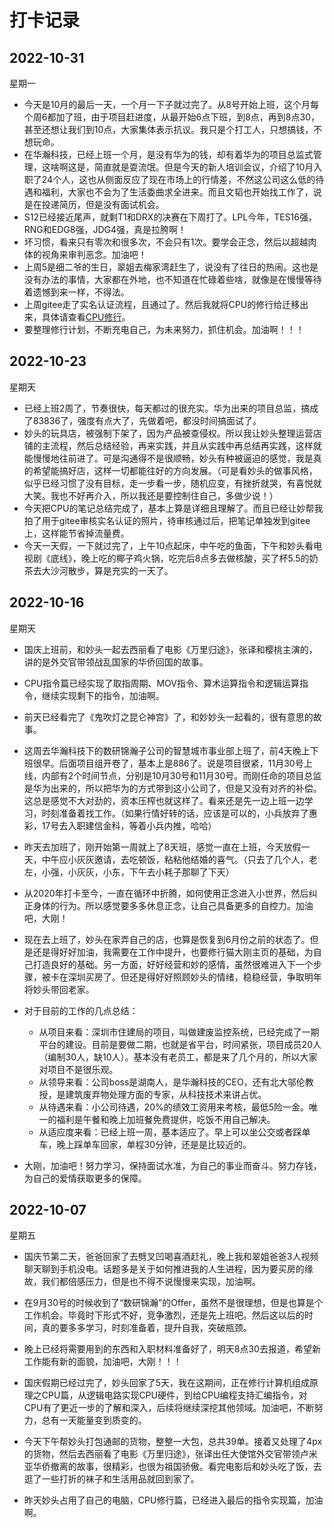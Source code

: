 # 打卡记录

## 2022-10-31

星期一

* 今天是10月的最后一天，一个月一下子就过完了。从8号开始上班，这个月每个周6都加了班，由于项目赶进度，从最开始6点下班，到8点，再到8点30，甚至还想让我们到10点，大家集体表示抗议。我只是个打工人，只想搞钱，不想玩命。
* 在华瀚科技，已经上班一个月，是没有华为的钱，却有着华为的项目总监式管理，这啥啊这是，简直就是耍流氓。但是今天的新人培训会议，介绍了10月入职了24个人，这也从侧面反应了现在市场上的行情差，不然这公司这么低的待遇和福利，大家也不会为了生活委曲求全进来。而且文韬也开始找工作了，说是在投递简历，但是没有面试机会。
* S12已经接近尾声，就剩T1和DRX的决赛在下周打了。LPL今年，TES16强，RNG和EDG8强，JDG4强，真是拉胯啊！
* 坏习惯，看来只有零次和很多次，不会只有1次。要学会正念，然后以超越肉体的视角来审判恶念。加油吧！
* 上周5是细二爷的生日，翠姐去梅家湾赶生了，说没有了往日的热闹。这也是没有办法的事情，大家都在外地，也不知道在忙碌着些啥，就像是在慢慢等待着遗憾到来一样，不得法。
* 上周gitee走了实名认证流程，且通过了。然后我就将CPU的修行给迁移出来，具体请查看[CPU修行](https://mgang.gitee.io/sn-cpu/)。
* 要整理修行计划，不断充电自己，为未来努力，抓住机会。加油啊！！！

## 2022-10-23

星期天

* 已经上班2周了，节奏很快，每天都过的很充实。华为出来的项目总监，搞成了83836了，强度有点大了，先做着吧，都没时间搞面试了。
* 妙头的玩具店，被强制下架了，因为产品被查侵权。所以我让妙头整理运营店铺的主流程，然后总结经验，再来实践，并且从实践中再总结再实践，这样就能慢慢地往前进了。可是沟通得不是很顺畅，妙头有种被逼迫的感觉，我是真的希望能搞好店，这样一切都能往好的方向发展。（可是看妙头的做事风格，似乎已经习惯了没有目标，走一步看一步，随机应变，有挫折就哭，有喜悦就大笑。我也不好再介入，所以我还是要控制住自己，多做少说！）
* 今天把CPU的笔记总结完成了，基本上算是详细且理解了。而且已经让妙帮我拍了用于gitee审核实名认证的照片，待审核通过后，把笔记单独发到gitee上，这样能节省掉流量费。
* 今天一天假，一下就过完了，上午10点起床，中午吃的鱼面，下午和妙头看电视剧《底线》，晚上吃的椰子鸡火锅，吃完后8点多去做核酸，买了杯5.5的奶茶去大沙河散步，算是充实的一天了。

## 2022-10-16

星期天

* 国庆上班前，和妙头一起去西丽看了电影《万里归途》，张译和樱桃主演的，讲的是外交官带领战乱国家的华侨回国的故事。

* CPU指令篇已经实现了取指周期、MOV指令、算术运算指令和逻辑运算指令，继续实现剩下的指令，加油啊。
* 前天已经看完了《鬼吹灯之昆仑神宫》了，和妙妙头一起看的，很有意思的故事。
* 这周去华瀚科技下的数研锦瀚子公司的智慧城市事业部上班了，前4天晚上下班很早。后面项目组开卷了，基本上是886了。说是项目很紧，11月30号上线，内部有2个时间节点，分别是10月30号和11月30号。而刚任命的项目总监是华为出来的，所以把华为的方式带到这小公司了，但是又没有对齐的补偿。这总是感觉不大对劲的，资本压榨也就这样了。看来还是先一边上班一边学习，时刻准备着找工作。（如果行情好转的话，应该是可以的，小兵放弃了惠彩，17号去入职建信金科，等着小兵内推，哈哈）
* 昨天去加班了，刚开始第一周就上了8天班，感觉一直在上班，今天放假一天，中午应小灰灰邀请，去吃顿饭，粘粘他结婚的喜气。（只去了几个人，老左，小强，小灰灰，小东，下午去小耗子那聊了下天）
* 从2020年打卡至今，一直在循环中折腾，如何使用正念进入小世界，然后纠正身体的行为。所以感觉要多多休息正念，让自己具备更多的自控力。加油吧，大刚！
* 现在去上班了，妙头在家弄自己的店，也算是恢复到6月份之前的状态了。但是还是得好好加油，我需要在工作中提升，也要修行猫大刚主页的基础，为自己打造良好的基础。另一方面，好好经营和妙的感情，虽然很难进入下一个步骤，被卡在深圳买房了。但还是得好好照顾妙头的情绪，稳稳经营，争取明年将妙头带回老家。
* 对于目前的工作的几点总结：
  * 从项目来看：深圳市住建局的项目，叫做建废监控系统，已经完成了一期平台的建设。目前是要做二期，也就是省平台，时间紧张，项目成员20人（编制30人，缺10人）。基本没有老员工，都是来了几个月的，所以大家对项目不是很乐观。
  * 从领导来看：公司boss是湖南人，是华瀚科技的CEO，还有北大邬伦教授，是建筑废弃物处理方面的专家，从科技技术来讲占优。
  * 从待遇来看：小公司待遇，20%的绩效工资用来考核，最低5险一金。唯一的福利是午餐和晚上加班餐免费提供，吃饭不用自己解决。
  * 从适应度来看：已经上班一周，基本适应了。早上可以坐公交或者踩单车，晚上踩单车回家，单程30分钟，还是是比较近的。
* 大刚，加油吧！努力学习，保持面试水准，为自己的事业而奋斗。努力存钱，为自己的爱情获取更多的保障。

## 2022-10-07

星期五

* 国庆节第二天，爸爸回家了去劈叉凹喝喜酒赶礼，晚上我和翠姐爸爸3人视频聊天聊到手机没电。话题多是关于如何推进我的人生进程，因为要买房的缘故，我们都倍感压力，但是也不得不说慢慢来实现，加油啊。

* 在9月30号的时候收到了“数研锦瀚”的Offer，虽然不是很理想，但是也算是个工作机会。毕竟时下形式不好，竞争激烈，还是先上班吧。然后这以后的时间，真的要多多学习，时刻准备着，提升自我，突破瓶颈。
* 晚上已经将需要用到的东西和入职材料准备好了，明天8点30去报道，希望新工作能有新的面貌，加油吧，大刚！！！
* 国庆假期已经过完了，妙头回家了5天，我在这期间，正在修行计算机组成原理之CPU篇，从逻辑电路实现CPU硬件，到给CPU编程支持汇编指令，对CPU有了更近一步的了解和深入，后续将继续深挖其他领域。加油吧，不断努力，总有一天能量变到质变的。
* 今天下午帮妙头打包通邮的货物，整整一大包，总共39单。接着又处理了4px的货物，然后去西丽看了电影《万里归途》，张译出任大使馆外交官带领卢米亚华侨撤离的故事，很精彩，也很为祖国骄傲。看完电影后和妙头吃了饭，去逛了一些打折的袜子和生活用品就回到家了。
* 昨天妙头占用了自己的电脑，CPU修行篇，已经进入最后的指令实现篇，加油啊。

